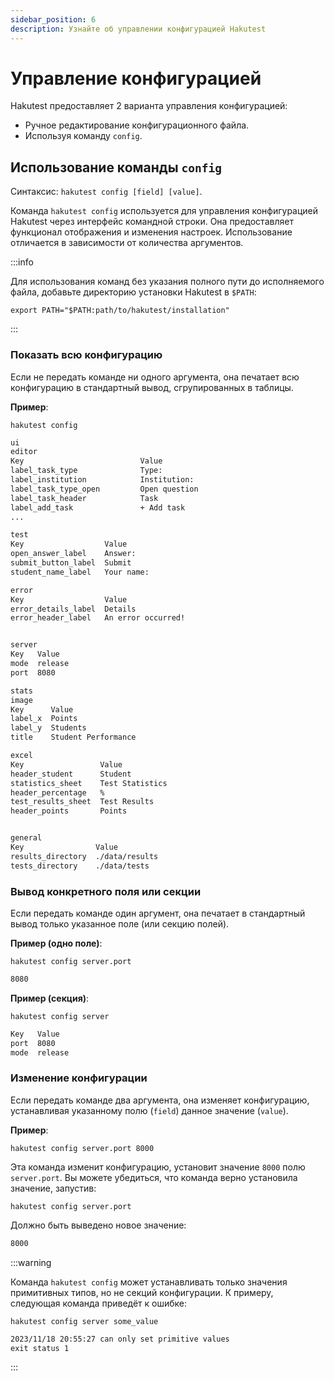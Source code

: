 ```yaml
---
sidebar_position: 6
description: Узнайте об управлении конфигурацией Hakutest
---
```


# Управление конфигурацией

Hakutest предоставляет 2 варианта управления конфигурацией:

-   Ручное редактирование конфигурационного файла.
-   Используя команду `config`.

## Использование команды `config`

Синтаксис: `hakutest config [field] [value]`.

Команда `hakutest config` используется для управления конфигурацией Hakutest через интерфейс командной строки. Она предоставляет функционал отображения и изменения настроек. Использование отличается в зависимости от количества аргументов.

:::info

Для использования команд без указания полного пути до исполняемого файла, добавьте директорию установки Hakutest в `$PATH`:

```shell
export PATH="$PATH:path/to/hakutest/installation"
```

:::

### Показать всю конфигурацию

Если не передать команде ни одного аргумента, она печатает всю конфигурацию в стандартный вывод, сгрупированных в таблицы.

**Пример**:

```shell title='Команда'
hakutest config
```

```txt title='Вывод'
ui
editor
Key                          Value
label_task_type              Type:
label_institution            Institution:
label_task_type_open         Open question
label_task_header            Task
label_add_task               + Add task
...

test
Key                  Value
open_answer_label    Answer:
submit_button_label  Submit
student_name_label   Your name:

error
Key                  Value
error_details_label  Details
error_header_label   An error occurred!


server
Key   Value
mode  release
port  8080

stats
image
Key      Value
label_x  Points
label_y  Students
title    Student Performance

excel
Key                 Value
header_student      Student
statistics_sheet    Test Statistics
header_percentage   %
test_results_sheet  Test Results
header_points       Points


general
Key                Value
results_directory  ./data/results
tests_directory    ./data/tests
```

### Вывод конкретного поля или секции

Если передать команде один аргумент, она печатает в стандартный вывод только указанное поле (или секцию полей).

**Пример (одно поле)**:

```shell title='Команда'
hakutest config server.port
```

```txt title='Вывод'
8080
```

**Пример (секция)**:

```shell title='Команда'
hakutest config server
```

```txt title='Вывод'
Key   Value
port  8080
mode  release
```

### Изменение конфигурации

Если передать команде два аргумента, она изменяет конфигурацию, устанавливая указанному полю (`field`) данное значение (`value`).

**Пример**:

```shell title='Команда'
hakutest config server.port 8000
```

Эта команда изменит конфигурацию, установит значение `8000` полю `server.port`. Вы можете убедиться, что команда верно установила значение, запустив:

```shell title='Команда'
hakutest config server.port
```

Должно быть выведено новое значение:

```txt title='Output'
8000
```

:::warning

Команда `hakutest config` может устанавливать только значения примитивных типов, но не секций конфигурации. К примеру, следующая команда приведёт к ошибке:

```shell title='Команда'
hakutest config server some_value
```

```txt title='Вывод'
2023/11/18 20:55:27 can only set primitive values
exit status 1
```

:::

